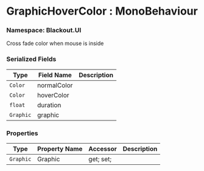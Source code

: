 # GraphicHoverColor : MonoBehaviour
### Namespace: Blackout.UI


Cross fade color when mouse is inside


 ### Serialized Fields

 | Type | Field Name | Description |
| --- | --- | --- |
| `Color` | normalColor |  |
| `Color` | hoverColor |  |
| `float` | duration |  |
| `Graphic` | graphic |  |


 ### Properties
| Type | Property Name | Accessor | Description |
| --- | --- | --- | --- |
 | `Graphic` | Graphic | get; set;  |  |
